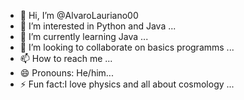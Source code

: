- 👋 Hi, I’m @AlvaroLauriano00
- 👀 I’m interested in Python and Java ...
- 🌱 I’m currently learning Java ...
- 💞️ I’m looking to collaborate on basics programms ...
- 📫 How to reach me ...
- 😄 Pronouns: He/him...
- ⚡ Fun fact:I love physics and all about cosmology ...

<!---
AlvaroLauriano00/AlvaroLauriano00 is a ✨ special ✨ repository because its `README.md` (this file) appears on your GitHub profile.
You can click the Preview link to take a look at your changes.
--->
